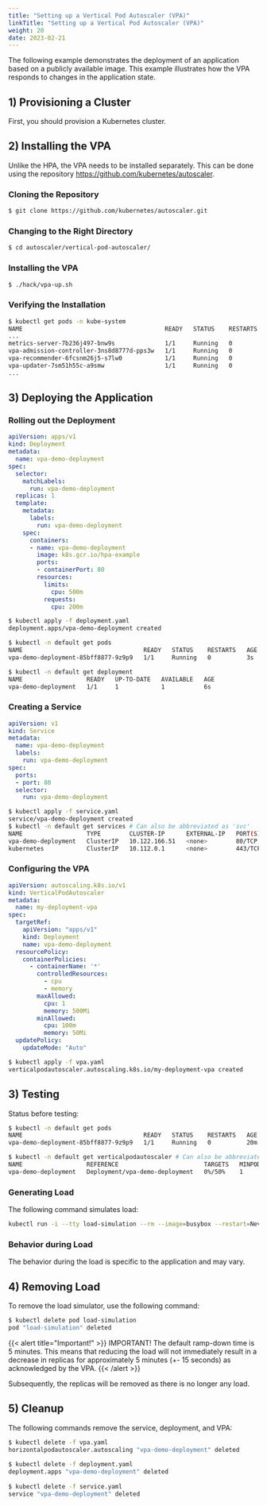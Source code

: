 ```yaml
---
title: "Setting up a Vertical Pod Autoscaler (VPA)"
linkTitle: "Setting up a Vertical Pod Autoscaler (VPA)"
weight: 20
date: 2023-02-21
---
```


The following example demonstrates the deployment of an application based on a publicly available image. This example illustrates how the VPA responds to changes in the application state.

## 1) Provisioning a Cluster
First, you should provision a Kubernetes cluster.

## 2) Installing the VPA
Unlike the HPA, the VPA needs to be installed separately. This can be done using the repository https://github.com/kubernetes/autoscaler.

### Cloning the Repository

```bash
$ git clone https://github.com/kubernetes/autoscaler.git
```

### Changing to the Right Directory

```bash
$ cd autoscaler/vertical-pod-autoscaler/
```

### Installing the VPA

```bash
$ ./hack/vpa-up.sh
```

### Verifying the Installation

```bash
$ kubectl get pods -n kube-system
NAME                                        READY   STATUS    RESTARTS   AGE
...
metrics-server-7b236j497-bnw9s              1/1     Running   0          67d
vpa-admission-controller-3ns8d8777d-pps3w   1/1     Running   0          12s
vpa-recommender-6fcsnm26j5-s7lw0            1/1     Running   0          23s
vpa-updater-7sm51h55c-a9smw                 1/1     Running   0          23s
...
```

## 3) Deploying the Application

### Rolling out the Deployment

```yaml
apiVersion: apps/v1
kind: Deployment
metadata:
  name: vpa-demo-deployment
spec:
  selector:
    matchLabels:
      run: vpa-demo-deployment
  replicas: 1
  template:
    metadata:
      labels:
        run: vpa-demo-deployment
    spec:
      containers:
      - name: vpa-demo-deployment
        image: k8s.gcr.io/hpa-example
        ports:
        - containerPort: 80
        resources:
          limits:
            cpu: 500m
          requests:
            cpu: 200m
```
```bash
$ kubectl apply -f deployment.yaml
deployment.apps/vpa-demo-deployment created

$ kubectl -n default get pods
NAME                                  READY   STATUS    RESTARTS   AGE
vpa-demo-deployment-85bff8877-9z9p9   1/1     Running   0          3s

$ kubectl -n default get deployment
NAME                  READY   UP-TO-DATE   AVAILABLE   AGE
vpa-demo-deployment   1/1     1            1           6s
```

### Creating a Service

```yaml
apiVersion: v1
kind: Service
metadata:
  name: vpa-demo-deployment
  labels:
    run: vpa-demo-deployment
spec:
  ports:
  - port: 80
  selector:
    run: vpa-demo-deployment
```

```bash
$ kubectl apply -f service.yaml
service/vpa-demo-deployment created
$ kubectl -n default get services # Can also be abbreviated as 'svc'
NAME                  TYPE        CLUSTER-IP      EXTERNAL-IP   PORT(S)   AGE
vpa-demo-deployment   ClusterIP   10.122.166.51   <none>        80/TCP    5s
kubernetes            ClusterIP   10.112.0.1      <none>        443/TCP   13d
```

### Configuring the VPA

```yaml
apiVersion: autoscaling.k8s.io/v1
kind: VerticalPodAutoscaler
metadata:
  name: my-deployment-vpa
spec:
  targetRef:
    apiVersion: "apps/v1"
    kind: Deployment
    name: vpa-demo-deployment
  resourcePolicy:
    containerPolicies:
      - containerName: '*'
        controlledResources:
          - cpu
          - memory
        maxAllowed:
          cpu: 1
          memory: 500Mi
        minAllowed:
          cpu: 100m
          memory: 50Mi
  updatePolicy:
    updateMode: "Auto"
```
```bash
$ kubectl apply -f vpa.yaml
verticalpodautoscaler.autoscaling.k8s.io/my-deployment-vpa created
```

## 3) Testing

Status before testing:

```bash
$ kubectl -n default get pods
NAME                                  READY   STATUS    RESTARTS   AGE
vpa-demo-deployment-85bff8877-9z9p9   1/1     Running   0          20m
```

```bash
$ kubectl -n default get verticalpodautoscaler # Can also be abbreviated as 'hpa'
NAME                  REFERENCE                        TARGETS   MINPODS   MAXPODS   REPLICAS   AGE
vpa-demo-deployment   Deployment/vpa-demo-deployment   0%/50%    1         10        1          20m
```

### Generating Load

The following command simulates load:

```bash
kubectl run -i --tty load-simulation --rm --image=busybox --restart=Never -- /bin/sh -c "while sleep 0.01; do wget -q -O- http://vpa-demo-deployment; done"
```

### Behavior during Load

The behavior during the load is specific to the application and may vary.

## 4) Removing Load

To remove the load simulator, use the following command:

```bash
$ kubectl delete pod load-simulation
pod "load-simulation" deleted
```

{{< alert title="Important!" >}}
IMPORTANT! The default ramp-down time is 5 minutes. This means that reducing the load will not immediately result in a decrease in replicas for approximately 5 minutes (+- 15 seconds) as acknowledged by the VPA.
{{< /alert >}}

Subsequently, the replicas will be removed as there is no longer any load.

## 5) Cleanup

The following commands remove the service, deployment, and VPA:

```bash
$ kubectl delete -f vpa.yaml
horizontalpodautoscaler.autoscaling "vpa-demo-deployment" deleted
 
$ kubectl delete -f deployment.yaml
deployment.apps "vpa-demo-deployment" deleted
 
$ kubectl delete -f service.yaml
service "vpa-demo-deployment" deleted
```